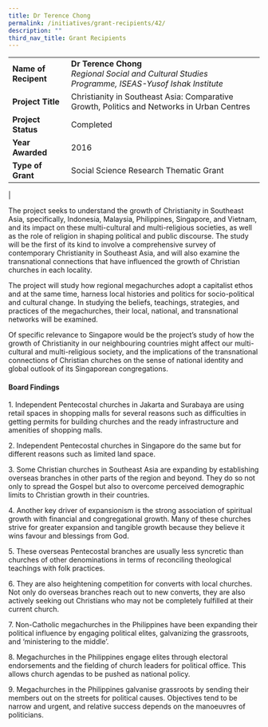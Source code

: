 ```yaml
---
title: Dr Terence Chong
permalink: /initiatives/grant-recipients/42/
description: ""
third_nav_title: Grant Recipients
---
```

|  |  |
|---|---|
| **Name of Recipent** | **Dr Terence Chong**<br>_Regional Social and Cultural Studies Programme, ISEAS-Yusof Ishak Institute_ |
| **Project Title** | Christianity in Southeast Asia: Comparative Growth, Politics and Networks in Urban Centres |
| **Project Status** | Completed |
| **Year Awarded** | 2016 |
| **Type of Grant** | Social Science Research Thematic Grant |
|

The project seeks to understand the growth of Christianity in Southeast Asia, specifically, Indonesia, Malaysia, Philippines, Singapore, and Vietnam, and its impact on these multi-cultural and multi-religious societies, as well as the role of religion in shaping political and public discourse. The study will be the first of its kind to involve a comprehensive survey of contemporary Christianity in Southeast Asia, and will also examine the transnational connections that have influenced the growth of Christian churches in each locality. 

The project will study how regional megachurches adopt a capitalist ethos and at the same time, harness local histories and politics for socio-political and cultural change. In studying the beliefs, teachings, strategies, and practices of the megachurches, their local, national, and transnational networks will be examined.  

Of specific relevance to Singapore would be the project’s study of how the growth of Christianity in our neighbouring countries might affect our multi-cultural and multi-religious society, and the implications of the transnational connections of Christian churches on the sense of national identity and global outlook of its Singaporean congregations.

#### **Board Findings**
1\. Independent Pentecostal churches in Jakarta and Surabaya are using retail spaces in shopping malls for several reasons such as difficulties in getting permits for building churches and the ready infrastructure and amenities of shopping malls.

2. Independent Pentecostal churches in Singapore do the same but for different reasons such as limited land space.

3\. Some Christian churches in Southeast Asia are expanding by establishing overseas branches in other parts of the region and beyond. They do so not only to spread the Gospel but also to overcome perceived demographic limits to Christian growth in their countries.

4\. Another key driver of expansionism is the strong association of spiritual growth with financial and congregational growth. Many of these churches strive for greater expansion and tangible growth because they believe it wins favour and blessings from God.

5\. These overseas Pentecostal branches are usually less syncretic than churches of other denominations in terms of reconciling theological teachings with folk practices.

6\. They are also heightening competition for converts with local churches. Not only do overseas branches reach out to new converts, they are also actively seeking out Christians who may not be completely fulfilled at their current church.

7\. Non-Catholic megachurches in the Philippines have been expanding their political influence by engaging political elites, galvanizing the grassroots, and ‘ministering to the middle’.

8\. Megachurches in the Philippines engage elites through electoral endorsements and the fielding of church leaders for political office. This allows church agendas to be pushed as national policy.

9\. Megachurches in the Philippines galvanise grassroots by sending their members out on the streets for political causes. Objectives tend to be narrow and urgent, and relative success depends on the manoeuvres of politicians.

